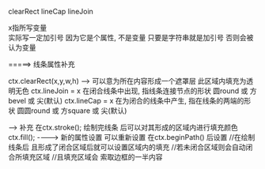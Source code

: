 clearRect lineCap lineJoin

x指所写变量  
实际写一定加引号 因为它是个属性, 不是变量 只要是字符串就是加引号 否则会被认为变量

=====> 线条属性补充

  ctx.clearRect(x,y,w,h) --> 可以意为所在内容形成一个遮罩层 此区域内填充为透明无色
  ctx.lineJoin = x
    在闭合线条中出现, 指线条连接节点的形状  圆round 或 方bevel 或 尖(默认)
  ctx.lineCap = x 
    在为闭合的线条中产生, 指在线条的两端的形状  圆圆round 或 方square 或 尖(默认)

  --> 补充
    在ctx.stroke(); 绘制完线条 后可以对其形成的区域内进行填充颜色
    ctx.fill(); ---->  新的属性设置 可以重新设置 在ctx.beginPath() 后设置
      //在绘制线条后  且形成了闭合区域后就可以设置区域内的填充
      //若未闭合区域则会自动闭合所填充区域
      //且填充区域会  索取边框的一半内容